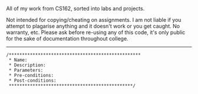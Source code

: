 All of my work from CS162, sorted into labs and projects. 

Not intended for copying/cheating on assignments. I am not liable if you attempt to plagarise anything and it doesn't work or you get caught. No warranty, etc. Please ask before re-using any of this code, it's only public for the sake of documentation throughout college. 

-------------------------
```
/**************************************************
 * Name: 
 * Description: 
 * Parameters: 
 * Pre-conditions: 
 * Post-conditions: 
 ***********************************************/
``` 
